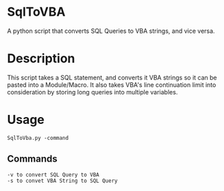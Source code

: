 # SqlToVBA
A python script that converts SQL Queries to VBA strings, and vice versa.

# Description
This script takes a SQL statement, and converts it VBA strings so it can be pasted into a Module/Macro. It also takes VBA's line continuation limit into consideration by storing long queries into multiple variables.

# Usage
```
SqlToVba.py -command
```
## Commands
```
-v to convert SQL Query to VBA
-s to convet VBA String to SQL Query
```
